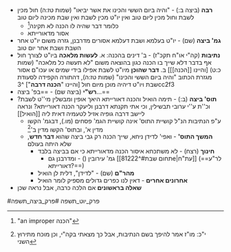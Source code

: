 * **רבה** (ביצה ב:) - "והיה ביום הששי והכינו את אשר יביאו" (שמות טז:ה) חול מכין לשבת וחול מכין ליום טוב ואין יו"ט מכין לשבת ואין שבת מכינה ליום טוב
	* כלומר דבר שהיה לו הכנה לא תקינה[^2]
	* אסור מדאורייתא
* **גמ' ביצה** (שם) - יו"ט בעלמא ושבת דעלמא אסורים מדרבנן, גזרה משום יו"ט אחר השבת ושבת אחר יום טוב
* **נתיבות** (קה"י או"ח תקכ"ז) - ב' דינים בהכנה:
	א. **לעשות מלאכה** ביו"ט לצורך חול אף בדבר דלא שייך בו הכנה כגון בהוצאה משום "לא תעשה כל מלאכה" (שמות כ:ט) \[והיינו [[הכנה]]\]
	ב. **דבר שהוכן** מיו"ט לשבת אפילו בידי שמים או עכו"ם אסור מגזרת הכתוב "והיה ביום הששי והכינו" (שמות טז:ה), דהתורה הקפידה לסעודת שבת ויו"ט דיהיה מוכן מיום חול \[והיינו "**הכנה דרבה**"\] ^3cc2f3
* **רש"י** (ביצה שם) - ==בפ' ביצה...==
* **תוס' ביצה** (ב:) - תימה הואיל והכנה דאורייתא היאך אופין ומבשלין מי''ט לשבת? וכ''ת ע''י ערובי תבשילין, וכי אתי תקנתא דרבנן וליעקר הכנה דאורייתא?	ונראה ליישב דרבה גופיה אזיל לטעמיה דאית ליה [[הואיל]]
	* ע"פ הנתיבות הנ"ל קושיית התוס' אינה קושיית הגמ' פסחים (מו.), דבגמ' הקשו מדין א', ובתוס' הקשו מדין ב'[^1]
	* **המשך התוס'** - ואפי' לדידן ניחא, שייך הכנה רק גבי ביצה שהוא **דבר חדש**, שלא היתה בעולם
		* **חינוך** (רצח) - לא משתכחא איסור הכנה מדאורייתא כי אם בביצה בלבד
			* גמ' עירובין () - ומדרבנן גם [[תחום שבת#^81222e|עת"ח]] (==לר"ע דאורייתא?==)
		* **מהר"ם** (שם) - "לדידן", דלית לן הואיל
		* **אחרונים אחרים** - דאין לנו כפרים גדולים מספיק לומר הואיל
* **שאלה בראשונים** אם הלכה כרבה, אבל נראה שכן


[^1]:  י"כ: מו"ז אמר להיפך בשם הנתיבות, אבל כך מצאתי בקה"י, וכן מוכח מתירוץ השני
[^2]: "an improper הכנה"

#פרק_יוט_תשפה #פרק_ביצה_תשפה 